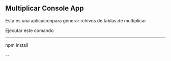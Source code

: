 ## Multiplicar Console App

Esta es una aplicaiconpara generar rchivos de tablas de 
multiplicar 

Ejecutar este comando 

---

npm install

--